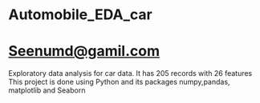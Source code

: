 # Automobile_EDA_car
# Seenumd@gamil.com
Exploratory data analysis for car data. It has 205 records with 26 features
This project is done using Python and its packages numpy,pandas, matplotlib and Seaborn

